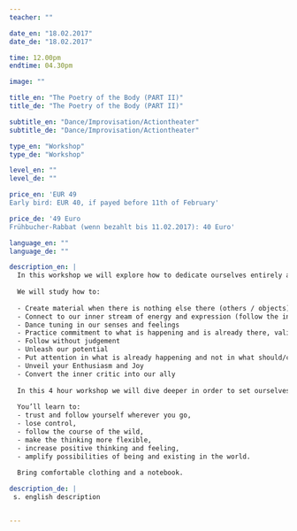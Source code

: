 ```yaml
---
teacher: ""

date_en: "18.02.2017"
date_de: "18.02.2017"

time: 12.00pm
endtime: 04.30pm

image: ""

title_en: "The Poetry of the Body (PART II)"
title_de: "The Poetry of the Body (PART II)"

subtitle_en: "Dance/Improvisation/Actiontheater"
subtitle_de: "Dance/Improvisation/Actiontheater"

type_en: "Workshop"
type_de: "Workshop"

level_en: ""
level_de: ""

price_en: 'EUR 49  
Early bird: EUR 40, if payed before 11th of February'

price_de: '49 Euro  
Frühbucher-Rabbat (wenn bezahlt bis 11.02.2017): 40 Euro'

language_en: ""
language_de: ""

description_en: |
  In this workshop we will explore how to dedicate ourselves entirely and uniquely to the present moment. Keeping ourselves engaged, interested and fascinated by our inner landscapes in a dance of becoming and disappearing. We will compose poems and short pieces using simple and joyful tasks of improvisation alone, in couples or groups. Learning how to listen to yourself and the others, flexibilize your thinking and follow your creative source and expression.
  
  We will study how to:
  
  - Create material when there is nothing else there (others / objects)  
  - Connect to our inner stream of energy and expression (follow the inner guide)  
  - Dance tuning in our senses and feelings  
  - Practice commitment to what is happening and is already there, validating our experience  
  - Follow without judgement  
  - Unleash our potential  
  - Put attention in what is already happening and not in what should/could happen, but didn’t.  
  - Unveil your Enthusiasm and Joy  
  - Convert the inner critic into our ally
  
  In this 4 hour workshop we will dive deeper in order to set ourselves free from the dictatorship of the inner critic, the logical thinking and the literal meaning; Discovering the symbolic and poetic language we all have.
  
  You’ll learn to:  
  - trust and follow yourself wherever you go,
  - lose control,  
  - follow the course of the wild,  
  - make the thinking more flexible,  
  - increase positive thinking and feeling,  
  - amplify possibilities of being and existing in the world.
  
  Bring comfortable clothing and a notebook.

description_de: |
 s. english description


---
```

